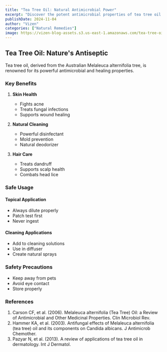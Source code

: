 ```yaml
---
title: "Tea Tree Oil: Natural Antimicrobial Power"
excerpt: "Discover the potent antimicrobial properties of tea tree oil and its many applications for skin health and natural cleaning."
publishDate: 2024-11-04
author: "Vizen"
categories: ["Natural Remedies"]
image: https://vizen-blog-assets.s3.us-east-1.amazonaws.com/tea-tree-oil.jpeg
---
```


## Tea Tree Oil: Nature's Antiseptic

Tea tree oil, derived from the Australian Melaleuca alternifolia tree, is renowned for its powerful antimicrobial and healing properties.

### Key Benefits

1. **Skin Health**
   - Fights acne
   - Treats fungal infections
   - Supports wound healing

2. **Natural Cleaning**
   - Powerful disinfectant
   - Mold prevention
   - Natural deodorizer

3. **Hair Care**
   - Treats dandruff
   - Supports scalp health
   - Combats head lice

### Safe Usage

#### Topical Application
- Always dilute properly
- Patch test first
- Never ingest

#### Cleaning Applications
- Add to cleaning solutions
- Use in diffuser
- Create natural sprays

### Safety Precautions
- Keep away from pets
- Avoid eye contact
- Store properly

### References

1. Carson CF, et al. (2006). Melaleuca alternifolia (Tea Tree) Oil: a Review of Antimicrobial and Other Medicinal Properties. Clin Microbiol Rev.
2. Hammer KA, et al. (2003). Antifungal effects of Melaleuca alternifolia (tea tree) oil and its components on Candida albicans. J Antimicrob Chemother.
3. Pazyar N, et al. (2013). A review of applications of tea tree oil in dermatology. Int J Dermatol.